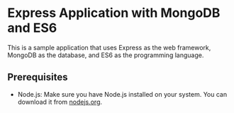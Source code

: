 # Express Application with MongoDB and ES6

This is a sample application that uses Express as the web framework, MongoDB as the database, and ES6 as the programming language.

## Prerequisites

- Node.js: Make sure you have Node.js installed on your system. You can download it from [nodejs.org](https://nodejs.org).

